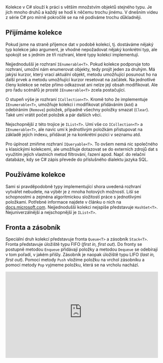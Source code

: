 <!-- dcterms:title = C# pro mírně pokročilé: Kolekce a práce s nimi -->
<!-- dcterms:abstract = Kolekce v C# slouží k práci s větším množstvím objektů stejného typu. Je jich mnoho druhů a každý se hodí k něčemu trochu jinému. V dnešním videu z série C# pro mírně pokročilé se na ně podíváme trochu důkladněji. -->
<!-- dcterms:creator = Michal Altair Valášek -->
<!-- x4w:pictureUrl = /perex-pictures/20211007-csharp-collections.jpg -->
<!-- x4w:pictureWidth = 150 -->
<!-- x4w:pictureHeight = 150 -->
<!-- x4w:coverUrl = /cover-pictures/20211007-csharp-collections.jpg-->
<!-- x4w:category = Z-TECH -->
<!-- x4w:category = IT -->
<!-- x4w:serial = C# pro mírně pokročilé -->
<!-- dcterms:date = 2021-10-07 -->

Kolekce v C# slouží k práci s větším množstvím objektů stejného typu. Je jich mnoho druhů a každý se hodí k něčemu trochu jinému. V dnešním videu z série C# pro mírně pokročilé se na ně podíváme trochu důkladněji.

## Přijímáme kolekce

Pokud jsme na straně příjemce dat v podobě kolekcí, tj. dostáváme nějaký typ kolekce jako argument, je vhodné nepožadovat nějaký konkrétní typ, ale spokojit se s jedním ze tří rozhraní, které typy kolekcí implementují.

Nejjednodušší je rozhraní `IEnumerable<T>`. Pokud kolekce podporuje toto rozhraní, umožní nám enumerovat objekty, tedy projít jeden za druhým. Má jakýsi kurzor, který vrací aktuální objekt, metodu umožňující posunout ho na další prvek a metodu umožňující kurzor resetovat na začátek. Na jednotlivé členy kolekce se nelze přímo odkazovat ani nelze její obsah modifikovat. Ale pro řadu scénářů je prosté `IEnumerable<T>` zcela postačující.

O stupeň výše je rozhraní `ICollection<T>`. Kromě toho že implementuje `IEnumerable<T>`, umožňuje kolekci i modifikovat přidáváním (`Add`) a odebíráním (`Remove`) položek, případně všechny položky smazat (`Clear`). Také umí vrátit počet položek a pár dalších věcí.

Nejschopnější z této trojice je `IList<T>`. Umí vše co `ICollection<T>` a `IEnumerable<T>`, ale navíc umí k jednotlivým položkám přistupovat na základě jejich indexu, přidávat je na konkrétní pozici v seznamu atd.

Pro úplnost zmiňme rozhraní `IQueryable<T>`. To ovšem nemá nic společného s klasickými kolekcemi, ale umožňuje dotazovat se do externích zdrojů dat s využitím jejich vlastních metod filtrování, řazení apod. Např. do relační databáze, kdy se C# zápis převede do příslušného dialektu jazyka SQL.

## Používáme kolekce

Sami si pravděpodobně typy implementující shora uvedená rozhraní vytvářet nebudete, na výběr je z mnoha hotových možností. Liší se schopnostmi a zejména algoritmickou složitostí práce s jednotlivými položkami. Potřebné informace najdete v článku o nich na [docs.microsoft.com](https://docs.microsoft.com/en-us/dotnet/standard/collections/#choose-a-collection). Nejjednodušší kolekci nejspíše představuje `HashSet<T>`. Nejuniverzálnější a nejschopnější je `IList<T>`.

## Fronta a zásobník

Speciální druh kolekcí představuje fronta `Queue<T>` a zásobník `Stack<T>`. Fronta představuje úložiště typu FIFO (_first in, first out_). Do fronty se postupně metodou `Enqueue` přidávají položky a metodou `Dequeue` se odebírají v tom pořadí, v jakém přišly. Zásobník je naopak úložiště typu LIFO (_last in, first out_). Pomocí metody `Push` vložíme položku na vrchol zásobníku a pomocí metody `Pop` vyjmeme položku, která se na vrcholu nachází.

<div style="position:relative;padding-top:56.25%;">
  <iframe src="https://www.youtube-nocookie.com/embed/1aJ34V8gSw8" frameborder="0" allowfullscreen allow="accelerometer; autoplay; encrypted-media; gyroscope; picture-in-picture" style="position:absolute;top:0;left:0;width:100%;height:100%;"></iframe>
</div>